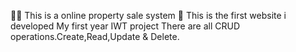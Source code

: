 🧑‍💻 This is a online property sale system 
🙌 This is the first website i developed
My first year IWT project
There are all CRUD operations.Create,Read,Update & Delete.
